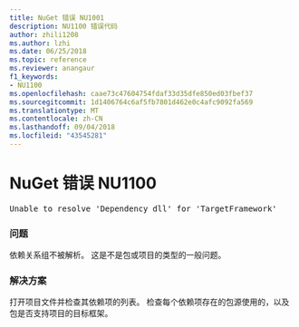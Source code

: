 ```yaml
---
title: NuGet 错误 NU1001
description: NU1100 错误代码
author: zhili1208
ms.author: lzhi
ms.date: 06/25/2018
ms.topic: reference
ms.reviewer: anangaur
f1_keywords:
- NU1100
ms.openlocfilehash: caae73c47604754fdaf33d35dfe850ed03fbef37
ms.sourcegitcommit: 1d1406764c6af5fb7801d462e0c4afc9092fa569
ms.translationtype: MT
ms.contentlocale: zh-CN
ms.lasthandoff: 09/04/2018
ms.locfileid: "43545281"
---
```

# <a name="nuget-error-nu1100"></a>NuGet 错误 NU1100

<pre>Unable to resolve 'Dependency dll' for 'TargetFramework'</pre>

### <a name="issue"></a>问题
依赖关系组不被解析。 这是不是包或项目的类型的一般问题。

### <a name="solution"></a>解决方案
打开项目文件并检查其依赖项的列表。 检查每个依赖项存在的包源使用的，以及包是否支持项目的目标框架。